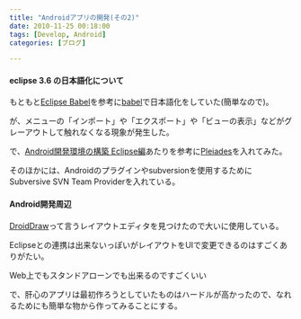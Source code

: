 ```yaml
---
title: "Androidアプリの開発(その2)"
date: 2010-11-25 00:18:00
tags: [Develop, Android]
categories: [ブログ]

---
```


#### eclipse 3.6 の日本語化について

もともと[Eclipse Babel][1]を参考に[babel][2]で日本語化をしていた(簡単なので)。

 [1]: http://www.eclipsewiki.net/eclipse/index.php?Eclipse%20Babel
 [2]: http://www.eclipse.org/babel/downloads.php

が、メニューの「インポート」や「エクスポート」や「ビューの表示」などがグレーアウトして触れなくなる現象が発生した。

で、[Android開発環境の構築 Eclipse編][3]あたりを参考に[Pleiades][4]を入れてみた。

 [3]: http://sky.geocities.jp/izeefss/develop/android/env_eclipse.html
 [4]: http://mergedoc.sourceforge.jp/



  


そのほかには、Androidのプラグインやsubversionを使用するためにSubversive SVN Team Providerを入れている。

#### Android開発周辺

[DroidDraw][5]って言うレイアウトエディタを見つけたので大いに使用している。

 [5]: http://www.droiddraw.org/

Eclipseとの連携は出来ないっぽいがレイアウトをUIで変更できるのはすごくありがたい。

Web上でもスタンドアローンでも出来るのですごくいい



  


で、肝心のアプリは最初作ろうとしていたものはハードルが高かったので、なれるためにも簡単な物から作ってみることにする。
